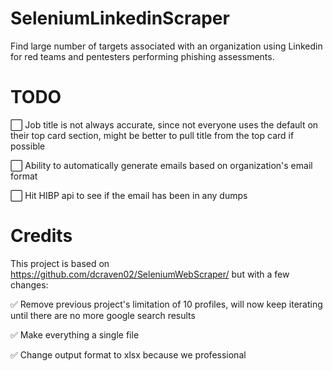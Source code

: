 # SeleniumLinkedinScraper
Find large number of targets associated with an organization using Linkedin for red teams and pentesters performing phishing assessments.

# TODO
⬜️ Job title is not always accurate, since not everyone uses the default on their top card section, might be better to pull title from the top card if possible

⬜️ Ability to automatically generate emails based on organization's email format

⬜️ Hit HIBP api to see if the email has been in any dumps

# Credits
This project is based on https://github.com/dcraven02/SeleniumWebScraper/ but with a few changes:

✅ Remove previous project's limitation of 10 profiles, will now keep iterating until there are no more google search results

✅ Make everything a single file

✅ Change output format to xlsx because we professional
